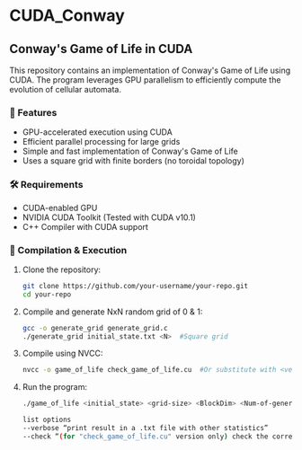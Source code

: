 # CUDA_Conway

## Conway's Game of Life in CUDA  

This repository contains an implementation of Conway's Game of Life using CUDA. The program leverages GPU parallelism to efficiently compute the evolution of cellular automata.  

### 🚀 Features  
- GPU-accelerated execution using CUDA  
- Efficient parallel processing for large grids  
- Simple and fast implementation of Conway's Game of Life  
- Uses a square grid with finite borders (no toroidal topology)  

### 🛠️ Requirements  
- CUDA-enabled GPU  
- NVIDIA CUDA Toolkit  (Tested with CUDA v10.1)
- C++ Compiler with CUDA support  

### 🔧 Compilation & Execution
1. Clone the repository:  
   ```bash
   git clone https://github.com/your-username/your-repo.git
   cd your-repo
   ```
2. Compile and generate NxN random grid of 0 & 1:  
   ```bash
   gcc -o generate_grid generate_grid.c
   ./generate_grid initial_state.txt <N>  #Square grid
   ```
3. Compile using NVCC:  
   ```bash
   nvcc -o game_of_life check_game_of_life.cu  #Or substitute with <version_type>.cu  
   ```
4. Run the program:  
   ```bash
   ./game_of_life <initial_state> <grid-size> <BlockDim> <Num-of-generations> --options
   
   list options
   --verbose “print result in a .txt file with other statistics”
   --check “(for "check_game_of_life.cu" version only) check the correctness of the result”
   ```  
